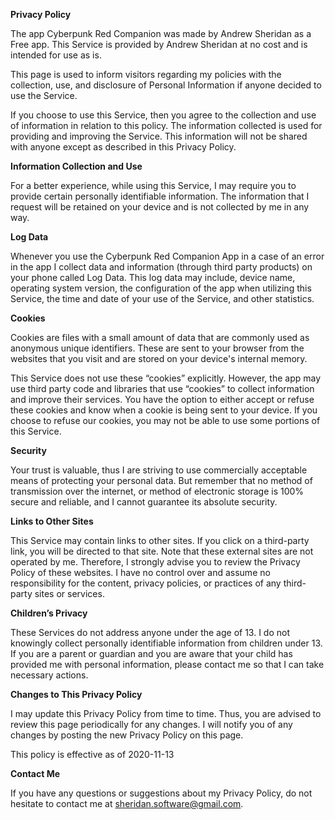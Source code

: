 **Privacy Policy**

The app Cyberpunk Red Companion was made by Andrew Sheridan as a Free app. This Service is provided by Andrew Sheridan at no cost and is intended for use as is.

This page is used to inform visitors regarding my policies with the collection, use, and disclosure of Personal Information if anyone decided to use the Service.

If you choose to use this Service, then you agree to the collection and use of information in relation to this policy. The information collected is used for providing and improving the Service. This information will not be shared with anyone except as described in this Privacy Policy.

**Information Collection and Use**

For a better experience, while using this Service, I may require you to provide certain personally identifiable information. The information that I request will be retained on your device and is not collected by me in any way.

**Log Data**

Whenever you use the Cyberpunk Red Companion App in a case of an error in the app I collect data and information (through third party products) on your phone called Log Data. This log data may include, device name, operating system version, the configuration of the app when utilizing this Service, the time and date of your use of the Service, and other statistics.

**Cookies**

Cookies are files with a small amount of data that are commonly used as anonymous unique identifiers. These are sent to your browser from the websites that you visit and are stored on your device's internal memory.

This Service does not use these “cookies” explicitly. However, the app may use third party code and libraries that use “cookies” to collect information and improve their services. You have the option to either accept or refuse these cookies and know when a cookie is being sent to your device. If you choose to refuse our cookies, you may not be able to use some portions of this Service.

**Security**

 Your trust is valuable, thus I are striving to use commercially acceptable means of protecting your personal data. But remember that no method of transmission over the internet, or method of electronic storage is 100% secure and reliable, and I cannot guarantee its absolute security.

**Links to Other Sites**

This Service may contain links to other sites. If you click on a third-party link, you will be directed to that site. Note that these external sites are not operated by me. Therefore, I strongly advise you to review the Privacy Policy of these websites. I have no control over and assume no responsibility for the content, privacy policies, or practices of any third-party sites or services.

**Children’s Privacy**

These Services do not address anyone under the age of 13. I do not knowingly collect personally identifiable information from children under 13\. If you are a parent or guardian and you are aware that your child has provided me with personal information, please contact me so that I can take necessary actions.

**Changes to This Privacy Policy**

I may update this Privacy Policy from time to time. Thus, you are advised to review this page periodically for any changes. I will notify you of any changes by posting the new Privacy Policy on this page.

This policy is effective as of 2020-11-13

**Contact Me**

If you have any questions or suggestions about my Privacy Policy, do not hesitate to contact me at sheridan.software@gmail.com.
